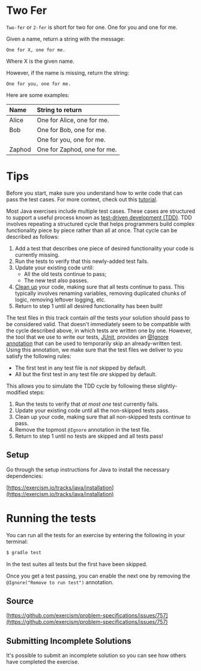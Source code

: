 # Two Fer

`Two-fer` or `2-fer` is short for two for one. One for you and one for me.

Given a name, return a string with the message:

```text
One for X, one for me.
```

Where X is the given name.

However, if the name is missing, return the string:

```text
One for you, one for me.
```

Here are some examples:

|Name    |String to return 
|:-------|:------------------
|Alice   |One for Alice, one for me. 
|Bob     |One for Bob, one for me.
|        |One for you, one for me.
|Zaphod  |One for Zaphod, one for me.

# Tips

Before you start, make sure you understand how to write code that can pass the test cases.
For more context, check out this [tutorial](https://github.com/exercism/java/blob/master/exercises/hello-world/TUTORIAL.md).

Most Java exercises include multiple test cases. These cases are structured to
support a useful process known as
[test-driven development (TDD)](https://en.wikipedia.org/wiki/Test-driven_development).
TDD involves repeating a structured cycle that helps programmers build complex
functionality piece by piece rather than all at once. That cycle can be
described as follows:

1. Add a test that describes one piece of desired functionality your code is
currently missing.
2. Run the tests to verify that this newly-added test fails.
3. Update your existing code until:
    - All the old tests continue to pass;
    - The new test also passes.
4. [Clean up](https://en.wikipedia.org/wiki/Code_refactoring) your code, making
sure that all tests continue to pass. This typically involves renaming
variables, removing duplicated chunks of logic, removing leftover logging, etc.
5. Return to step 1 until all desired functionality has been built!

The test files in this track contain _all_ the tests your solution should pass
to be considered valid. That doesn't immediately seem to be compatible with the
cycle described above, in which tests are written one by one. However, the
tool that we use to write our tests, [JUnit](http://junit.org), provides an
[@Ignore](http://junit.sourceforge.net/javadoc/org/junit/Ignore.html)
[annotation](https://docs.oracle.com/javase/tutorial/java/annotations/) that
can be used to temporarily skip an already-written test. Using this annotation,
we make sure that the test files we deliver to you satisfy the following rules:

- The first test in any test file is _not_ skipped by default.
- All but the first test in any test file _are_ skipped by default.

This allows you to simulate the TDD cycle by following these slightly-modified
steps:

1. Run the tests to verify that _at most one_ test currently fails.
2. Update your existing code until all the non-skipped tests pass.
3. Clean up your code, making sure that all non-skipped tests continue to pass.
4. Remove the topmost `@Ignore` annotation in the test file.
5. Return to step 1 until no tests are skipped and all tests pass!


## Setup

Go through the setup instructions for Java to install the necessary
dependencies:

[https://exercism.io/tracks/java/installation](https://exercism.io/tracks/java/installation)

# Running the tests

You can run all the tests for an exercise by entering the following in your
terminal:

```sh
$ gradle test
```

In the test suites all tests but the first have been skipped.

Once you get a test passing, you can enable the next one by removing the
`@Ignore("Remove to run test")` annotation.

## Source

[https://github.com/exercism/problem-specifications/issues/757](https://github.com/exercism/problem-specifications/issues/757)

## Submitting Incomplete Solutions
It's possible to submit an incomplete solution so you can see how others have
completed the exercise.

